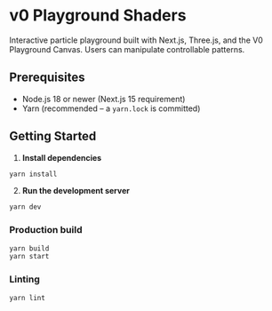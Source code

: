 # v0 Playground Shaders

Interactive particle playground built with Next.js, Three.js, and the V0 Playground Canvas. Users can manipulate controllable patterns.

## Prerequisites

- Node.js 18 or newer (Next.js 15 requirement)
- Yarn (recommended – a `yarn.lock` is committed)

## Getting Started

1. **Install dependencies**

```bash
yarn install
```

2. **Run the development server**

```bash
yarn dev
```

### Production build

```bash
yarn build
yarn start
```

### Linting

```bash
yarn lint
```
